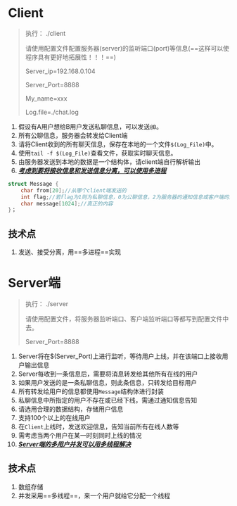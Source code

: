 

# Client

> 执行： ./client
>
> 请使用配置文件配置服务器(server)的监听端口(port)等信息(==这样可以使程序具有更好地拓展性！！！==)
>
> Server_ip=192.168.0.104
>
> Server_Port=8888
>
> My_name=xxx
>
> Log.file=./chat.log

1. 假设有A用户想给B用户发送私聊信息，可以发送`@B`。
2. 所有公聊信息，服务器会转发给Client端
3. 请将Client收到的所有聊天信息，保存在本地的一个文件`$(Log_File)`中。
4. 使用`tail -f $(Log_File)`查看文件，获取实时聊天信息。
5. 由服务器发送到本地的数据是一个结构体，请client端自行解析输出
6. ***<u>考虑到要将接收信息和发送信息分离，可以使用多进程</u>***

```c
struct Message {
    char from[20];//从哪个client端发送的
    int flag;//若flag为1则为私聊信息，0为公聊信息，2为服务器的通知信息或客户端的连接请求，3为断开连接的请求
    char message[1024];//真正的内容
}；
```

## 技术点

1. 发送、接受分离，用==多进程==实现





# Server端

> 执行： ./server
>
> 请使用配置文件，将服务器监听端口、客户端监听端口等都写到配置文件中去。
>
> Server_Port=8888

1. Server将在$(Server_Port)上进行监听，等待用户上线，并在该端口上接收用户输出信息
2. Server每收到一条信息后，需要将消息转发给其他所有在线的用户
3. 如果用户发送的是一条私聊信息，则此条信息，只转发给目标用户
4. 所有转发给用户的信息都使用`Message`结构体进行封装
5. 私聊信息中所指定的用户不存在或已经下线，需通过通知信息告知
6. 请选用合理的数据结构，存储用户信息
7. 支持100个以上的在线用户
8. 在`Client`上线时，发送欢迎信息，告知当前所有在线人数等
9. 需考虑当两个用户在某一时刻同时上线的情况
10. ***<u>Server端的多用户并发可以用多线程解决</u>***



## 技术点

1. 数组存储
2. 并发采用==多线程==，来一个用户就给它分配一个线程